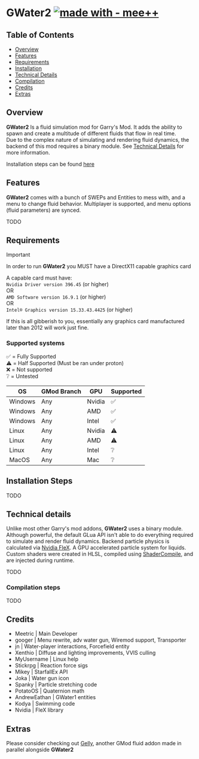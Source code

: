 # GWater2 [![made with - mee++](https://img.shields.io/badge/made_with-mee%2B%2B-2ea44f)](https://)

## Table of Contents
- [Overview](#overview)
- [Features](#features)
- [Requirements](#requirements)
- [Installation](#installation-steps)
- [Technical Details](#technical-details)
- [Compilation](#compilation-steps)
- [Credits](#credits)
- [Extras](#extras)

## Overview
**GWater2** Is a fluid simulation mod for Garry's Mod. It adds the ability to spawn and create a multitude of different fluids that flow in real time.\
Due to the complex nature of simulating and rendering fluid dynamics, the backend of this mod requires a binary module. See [Technical Details](#technical-details) for more information.

Installation steps can be found [here](#installation-steps)

## Features
**GWater2** comes with a bunch of SWEPs and Entities to mess with, and a menu to change fluid behavior.
Multiplayer is supported, and menu options (fluid parameters) are synced.

TODO

## Requirements
> [!IMPORTANT]
> In order to run **GWater2** you MUST have a DirectX11 capable graphics card

A capable card must have:\
`Nvidia Driver version 396.45` (or higher)\
OR\
`AMD Software version 16.9.1` (or higher)\
OR\
`Intel® Graphics version 15.33.43.4425` (or higher)

If this is all gibberish to you, essentially any graphics card manufactured later than 2012 will work just fine.

### Supported systems
✅ = Fully Supported\
⚠️ = Half Supported (Must be ran under proton)\
❌ = Not supported\
❔ = Untested

| OS | GMod Branch | GPU | Supported |
| --- | --- | --- | --- |
| Windows | Any | Nvidia | ✅ |
| Windows | Any | AMD    | ✅ |
| Windows | Any | Intel  | ✅ |
| Linux   | Any | Nvidia | ⚠️ |
| Linux   | Any | AMD    | ⚠️ |
| Linux   | Any | Intel  | ❔ |
| MacOS   | Any | Mac    | ❔ |

## Installation Steps
TODO

## Technical details
Unlike most other Garry's mod addons, **GWater2** uses a binary module. Although powerful, the default GLua API isn't able to do everything required to simulate and render fluid dynamics.
Backend particle physics is calculated via [Nvidia FleX](https://github.com/NVIDIAGameWorks/FleX). A GPU accelerated particle system for liquids.
Custom shaders were created in HLSL, compiled using [ShaderCompile](https://github.com/SCell555/ShaderCompile), and are injected during runtime.

TODO

### Compilation steps
TODO

## Credits
- Meetric      | Main Developer
- googer       | Menu rewrite, adv water gun, Wiremod support, Transporter
- jn           | Water-player interactions, Forcefield entity
- Xenthio      | Diffuse and lighting improvements, VVIS culling
- MyUsername   | Linux help
- Stickrpg     | Reaction force sigs
- Mikey        | StarfallEx API
- Joka         | Water gun icon
- Spanky       | Particle stretching code
- PotatoOS     | Quaternion math
- AndrewEathan | GWater1 entities
- Kodya        | Swimming code
- Nvidia       | FleX library

## Extras
Please consider checking out [Gelly](https://github.com/gelly-gmod/gelly), another GMod fluid addon made in parallel alongside **GWater2**